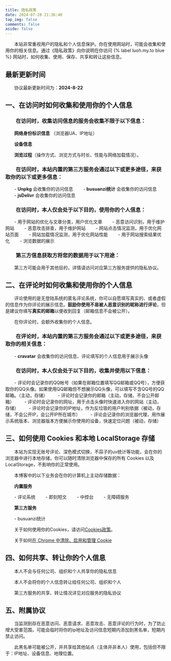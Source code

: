 ```yaml
---
title: 隐私政策
date: 2024-07-28 21:36:40
top_img: false
comments: false
aside: false
---
```


&emsp;&emsp;本站非常重视用户的隐私和个人信息保护。你在使用网站时，可能会收集和使用你的相关信息。通过《隐私政策》向你说明在你访问 {% label luoh.my.to blue %} 网站时，如何收集、使用、保存、共享和转让这些信息。

## 最新更新时间

&emsp;&emsp;协议最新更新时间为：**2024-8-22**

## 一、在访问时如何收集和使用你的个人信息

### &emsp;&emsp;在访问时，收集访问信息的服务会收集不限于以下信息：

&emsp;&emsp;**网络身份标识信息** （浏览器UA、IP地址）

&emsp;&emsp;**设备信息**

&emsp;&emsp;**浏览过程**（操作方式、浏览方式与时长、性能与网络加载情况）。

### &emsp;&emsp;在访问时，本站内置的第三方服务会通过以下或更多途径，来获取你的以下或更多信息：

&emsp;&emsp;- **Unpkg** 会收集你的访问信息
&emsp;&emsp;- **busuanzi统计** 会收集你的访问信息
&emsp;&emsp;- **jsDelivr** 会收集你的访问信息

### &emsp;&emsp;在访问时，本人仅会处于以下目的，使用你的个人信息：

&emsp;&emsp;- 用于网站的优化与文章分类，用户优化文章
&emsp;&emsp;- 恶意访问识别，用于维护网站
&emsp;&emsp;- 恶意攻击排查，用于维护网站
&emsp;&emsp;- 网站点击情况监测，用于优化网站页面
&emsp;&emsp;- 网站加载情况监测，用于优化网站性能
&emsp;&emsp;- 用于网站搜索结果优化
&emsp;&emsp;- 浏览数据的展示

### &emsp;&emsp;第三方信息获取方将您的数据用于以下用途：

&emsp;&emsp;第三方可能会用于其他目的，详情请访问对应第三方服务提供的隐私协议。

## 二、在评论时如何收集和使用你的个人信息

&emsp;&emsp;评论使用的是无登陆系统的匿名评论系统，你可以自愿填写真实的、或者虚假的信息作为你评论的展示信息。**鼓励你使用不易被人恶意识别的昵称进行评论**，但是建议你填写**真实的邮箱**以便收到回复（邮箱信息不会被公开）。

&emsp;&emsp;在你评论时，会额外收集你的个人信息。

### &emsp;&emsp;在评论时，本站内置的第三方服务会通过以下或更多途径，来获取你的相关信息：

&emsp;&emsp;- **cravatar** 会收集你的访问信息、评论填写的个人信息用于展示头像

### &emsp;&emsp;在访问时，本人仅会处于以下目的，收集并使用以下信息：

&emsp;&emsp;- 评论时会记录你的QQ帐号（如果在邮箱位置填写QQ邮箱或QQ号），方便获取你的QQ头像。如果使用QQ邮箱但不想展示QQ头像，可以填写不含QQ号的QQ邮箱。（主动，存储）
&emsp;&emsp;- 评论时会记录你的邮箱（主动，存储，不会公开邮箱）
&emsp;&emsp;- 评论时会记录你的网址，用于点击头像时快速进入你的网站（主动，存储）
&emsp;&emsp;- 评论时会记录你的IP地址，作为反垃圾的用户判别依据（被动，存储，不会公开IP，会公开IP所在城市）
&emsp;&emsp;- 评论会记录你的浏览器代理，用作展示系统版本、浏览器版本方便展示你使用的设备，快速定位问题（被动，存储）

## 三、如何使用 Cookies 和本地 LocalStorage 存储

&emsp;&emsp;本站为实现无账号评论、深色模式切换，不蒜子的uv统计等功能，会在你的浏览器中进行本地存储，你可以随时清除浏览器中保存的所有 Cookies 以及 LocalStorage，不影响你的正常使用。

&emsp;&emsp;本博客中的以下业务会在你的计算机上主动存储数据：

&emsp;&emsp;**内置服务**

&emsp;&emsp;- 评论系统
&emsp;&emsp;- 即刻短文
&emsp;&emsp;- 中控台
&emsp;&emsp;- 无障碍服务

&emsp;&emsp;**第三方服务**

&emsp;&emsp;- busuanzi统计

&emsp;&emsp;关于如何使用你的Cookies，请访问[Cookies政策](https://se7en-n.github.io/cookies/)。

&emsp;&emsp;关于如何[在 Chrome 中清除、启用和管理 Cookie](https://support.google.com/chrome/answer/95647?co=GENIE.Platform=Desktop&hl=zh-Hans)

## 四、如何共享、转让你的个人信息

&emsp;&emsp;本人不会与任何公司、组织和个人共享你的隐私信息

&emsp;&emsp;本人不会将你的个人信息转让给任何公司、组织和个人

&emsp;&emsp;第三方服务的共享、转让情况详见对应服务的隐私协议

## 五、附属协议

&emsp;&emsp;当监测到存在恶意访问、恶意请求、恶意攻击、恶意评论的行为时，为了防止增大受害范围，可能会临时将你的ip地址及访问信息短期内添加到黑名单，短期内禁止访问。

&emsp;&emsp;此黑名单可能被公开，并共享给其他站点（主体并非本人）使用，包括但不限于：IP地址、设备信息、地理位置。